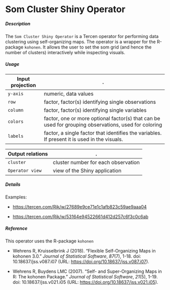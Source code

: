 # Som Cluster Shiny Operator

##### Description

The `Som Cluster Shiny Operator` is a Tercen operator for performing data clustering using self-organizing maps. The operator is a wrapper for the R-package `kohonen`. It allows the user to set the som grid (and hence the number of clusters) interactively while inspecting visuals. 

##### Usage

Input projection|.
---|---
`y-axis`        | numeric, data values
`row`           | factor, factor(s) identifying single observations
`column`        | factor, factor(s) identifying single variables
`colors`        | factor, one or more optional factor(s) that can be used for grouping observations, used for coloring 
`labels`        | factor, a single factor that identifies the variables. If present it is used in the visuals.

Output relations|.
---|---
`cluster`|cluster number for each observation
`Operator view`        | view of the Shiny application

##### Details
Examples:

- https://tercen.com/Rik/w/27689e9ce71e1c1afb823c59ae9aaa04

- https://tercen.com/Rik/w/53164e94522661d412d257c6f3c0c6ab


##### Reference

This operator uses the R-package `kohonen`

- Wehrens R, Kruisselbrink J (2018). “Flexible Self-Organizing Maps in kohonen 3.0.” _Journal of
Statistical Software_, *87*(7), 1-18. doi: 10.18637/jss.v087.i07 (URL:
https://doi.org/10.18637/jss.v087.i07).

- Wehrens R, Buydens LMC (2007). “Self- and Super-Organizing Maps in R: The kohonen Package.”
_Journal of Statistical Software_, *21*(5), 1-19. doi: 10.18637/jss.v021.i05 (URL:
https://doi.org/10.18637/jss.v021.i05).



